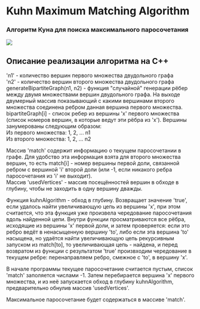 # Kuhn Maximum Matching Algorithm
### Алгоритм Куна для поиска максимального паросочетания
![](https://sun9-68.userapi.com/c205724/v205724869/30ac/jJ-m0lpX1i4.jpg)

## Описание реализации алгоритма на C++
'n1' - количество вершин первого множества двудольного графа  
'n2' - количество вершин второго множества двудольного графа  
generateBipartiteGraph(n1, n2) - функция "случайной" генерации рёбер между двумя множествами вершин двудольного графа. На выходе двумерный массив показывающий с какими вершинами второго множества соединена ребром данная вершина первого множества.  
bipartiteGraph[i] - список ребер из вершины 'x' первого множества (список номеров вершин, в которые ведут эти рёбра из 'x'). Вершины занумерованы следующим образом:  
Из первого множества: 1, 2, ... n1  
Из второго множества: 1, 2, ... n2  

Массив 'match' содержит информацию о текущем паросочетании в графе. Для удобство эта информация взята для второго множества вершин, то есть match[i] - номер вершины первой доли, связанной ребром с вершиной 'i' второй доли (или -1, если никакого ребра паросочетания из 'i' не выходит).  
Массив 'usedVertices' - массив посещённостей вершин в обходе в глубину, чтобы не заходить в одну вершину дважды.

Функция kuhnAlgorithm - обход в глубину. Возвращает значение 'true', если удалось найти увеличивающую цепь из вершины 'x', при этом считается, что эта функция уже произвела чередование паросочетания вдоль найденной цепи. Внутри функции просматриваются все рёбра, исходящие из вершины 'x' первой доли, и затем проверяется: если это ребро ведёт в ненасыщенную вершину 'to', либо если эта вершина 'to' насыщена, но удаётся найти увеличивающую цепь рекурсивным запуском из match[to], то увеличивающая цепь - найдена, и перед возвратом из функции с результатом 'true' произвходим чередование в текущем ребре: перенаправляем ребро, смежное с 'to', в вершину 'x'.

В начале программы текущее паросочетание считается пустым, список 'match' заполяется числами -1. Затем перебирается вершина 'x' первого множества, и из неё запускается обход в глубину kuhnAlgorithm, предварительно обнулив массив 'usedVertices'.

Максимальное паросочетание будет содержаться в массиве 'match'.

